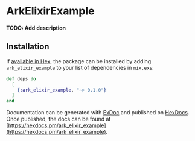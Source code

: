 # ArkElixirExample

**TODO: Add description**

## Installation

If [available in Hex](https://hex.pm/docs/publish), the package can be installed
by adding `ark_elixir_example` to your list of dependencies in `mix.exs`:

```elixir
def deps do
  [
    {:ark_elixir_example, "~> 0.1.0"}
  ]
end
```

Documentation can be generated with [ExDoc](https://github.com/elixir-lang/ex_doc)
and published on [HexDocs](https://hexdocs.pm). Once published, the docs can
be found at [https://hexdocs.pm/ark_elixir_example](https://hexdocs.pm/ark_elixir_example).


